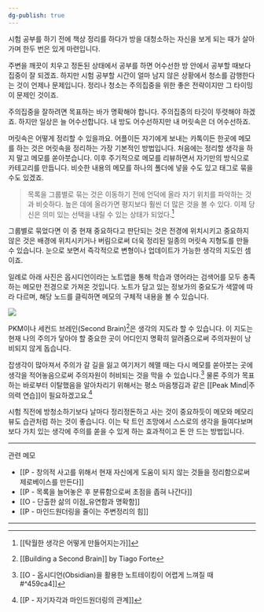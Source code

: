 ```yaml
---
dg-publish: true
---
```


시험 공부를 하기 전에 책상 정리를 하다가 방을 대청소하는 자신을 보게 되는 때가 살아가며 한두 번은 있게 마련입니다.

주변을 깨끗이 치우고 정돈된 상태에서 공부를 하면 어수선한 방 안에서 공부할 때보다 집중이 잘 되겠죠. 하지만 시험 공부할 시간이 얼마 남지 않은 상황에서 청소를 감행한다는 것이 언제나 문제입니다. 정리나 청소는 주의집중을 위한 좋은 전략이지만 그 타이밍이 문제인 것이죠.

주의집중을 잘하려면 목표하는 바가 명확해야 합니다. 주의집중의 타깃이 뚜렷해야 하겠죠. 하지만 일상은 늘 어수선합니다. 내 방도 어수선하지만 내 머릿속은 더 어수선하죠. 

머릿속은 어떻게 정리할 수 있을까요. 어플이든 자기에게 보내는 카톡이든 한곳에 메모를 하는 것은 머릿속을 정리하는 가장 기본적인 방법입니다. 처음에는 정리할 생각을 하지 말고 메모를 쏟아붓습니다. 이후 주기적으로 메모를 리뷰하면서 자기만의 방식으로 카테고리를 만듭니다. 비슷한 내용의 메모를 하나의 폴더에 넣을 수도 있고 태그로 묶을 수도 있겠죠.

>목록을 그룹별로 묶는 것은 이동하기 전에 언덕에 올라 자기 위치를 파악하는 것과 비슷하다. 높은 데에 올라가면 평지보다 훨씬 더 많은 것을 볼 수 있다. 이제 당신은 의미 있는 선택을 내릴 수 있는 상태가 되었다.[^1]

그룹별로 묶었다면 이 중 현재 중요하다고 판단되는 것은 전경에 위치시키고 중요하지 않은 것은 배경에 위치시키거나 버림으로써 더욱 정리된 일종의 머릿속 지형도를 만들 수 있습니다. 눈으로 보면서 즉각적으로 변형이나 업데이트가 가능한 생각의 지도인 셈이죠. 

일례로 아래 사진은 옵시디언이라는 노트앱을 통해 학습과 영어라는 검색어를 모두 충족하는 메모만 전경으로 가져온 것입니다. 노트가 담고 있는 정보가의 중요도가 색깔에 따라 다르며, 해당 노드를 클릭하면 메모의 구체적 내용을 볼 수 있습니다.

![](https://i.imgur.com/5PustL4.png)


PKM이나 세컨드 브레인(Second Brain)[^2]은 생각의 지도라 할 수 있습니다. 이 지도는 현재 나의 주의가 닿아야 할 중요한 곳이 어디인지 명확히 알려줌으로써 주의자원이 낭비되지 않게 돕습니다. 

잡생각이 많아져서 주의가 갈 길을 잃고 여기저기 헤맬 때는 다시 메모를 쏟아붓는 곳에 생각을 적어놓음으로써 주의자원이 허비되는 것을 막을 수 있습니다.[^3] 물론 주의가 목표하는 바로부터 이탈했음을 알아차리기 위해서는 평소 마음챙김과 같은 [[Peak Mind|주의력 연습]]이 필요하겠고요.[^4]

시험 직전에 방청소하기보다 날마다 정리정돈하고 사는 것이 중요하듯이 메모와 메모리뷰도 습관처럼 하는 것이 좋습니다. 이는 탁 트인 조망에서 스스로의 생각을 들여다보며 보다 가치 있는 생각에 주의를 쏟을 수 있게 하는 효과적이고 돈 안 드는 방법입니다.

---
관련 메모
- [[P - 창의적 사고를 위해서 현재 자신에게 도움이 되지 않는 것들을 정리함으로써 제로베이스를 만든다]]
- [[P - 목록을 늘어놓은 후 분류함으로써 초점을 좁혀 나간다]]
- [[O - 단출한 삶의 이점_유연함과 명확함]]
- [[P - 마인드원더링을 줄이는 주변정리의 힘]]


---
[^1]: [[탁월한 생각은 어떻게 만들어지는가]]
[^2]: [[Building a Second Brain]] by Tiago Forte
[^3]: [[O - 옵시디언(Obsidian)을 활용한 노트테이킹이 어렵게 느껴질 때#^459ca4]]
[^4]: [[P - 자기자각과 마인드원더링의 관계]]

